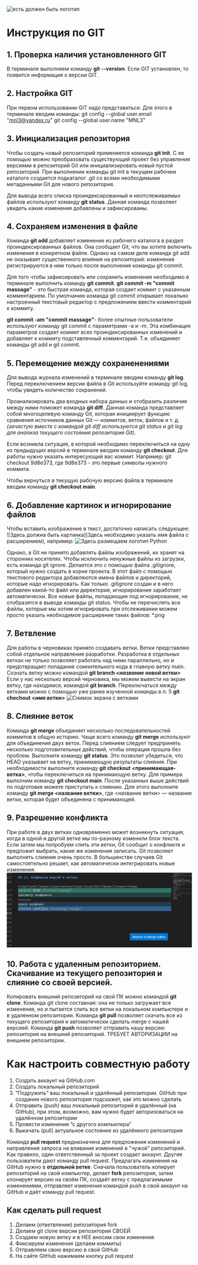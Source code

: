 ![есть должен быть логотип](git-1024.png)
# Инструкция по GIT 
## 1. Проверка наличия установленного GIT 
В терминале выполняем команду **git --version**. Если GIT установлен, то появится информация о версии GIT. 
## 2. Настройка GIT 
При первом использовании GIT надо представиться. Для этого в терминале вводим команды:
git config --global user.email "mnl3@yandex.ru"
git config --global user.name "MNL3"

## 3. Инициализация репозитория
Чтобы создать новый репозиторий применяется команда **git init**. С ее помощью можно преобразовать существующий проект без управления версиями в репозиторий Git или инициализировать новый пустой репозиторий. При выполнении команды git init в текущем рабочем каталоге создается подкаталог .git со всеми необходимыми метаданными Git для нового репозитория.

Для вывода всего списка проиндексированный и неотслеживаемых файлов используют команду **git status**. Данная команда позволяет увидеть какие изменения добавлены и зафиксированы.

## 4. Сохраняем изменения в файле
Команда **git add** добавляет изменение из рабочего каталога в раздел проиндексированных файлов. Она сообщает Git, что вы хотите включить изменения в конкретном файле. Однако на самом деле команда git add не оказывает существенного влияния на репозиторий: изменения регистрируются в нем только после выполнения команды git commit. 

Для того чтобы зафиксировать или сохранить изменения необходимо в терминале выполнить команду **git commit**.
**git commit -m "commit massage"** - это быстрая команда, которая создает коммит с указанным комментарием. По умолчанию команда git commit открывает локально настроенный текстовый редактор с предложением ввести комментарий к коммиту. 

**git commit -am "commit massage"**- более опытные пользователи используют команду git commit с параметрами -a и -m. Эта комбинация параметров создает коммит всех проиндексированных изменений и добавляет к коммиту подставленный комментарий. Т.е. объединяет команды git add и git commit. 

## 5. Перемещение между сохраненениями
Для вывода журнала изменений в терминале вводим команду **git log**. Перед переключением версии файла в Git используйте команду git log, чтобы увидеть количество сохранений.

Проанализировать два входных набора данных и отобразить различия между ними поможет команда **git diff**. Данная команда представляет собой многоцелевую команду Git, которая инициирует функцию сравнения источников данных Git — коммитов, веток, файлов и т. д. *(зачастую вместе с командой git diff используются git status и git log для анализа текущего состояния репозитория Git)*.

Если возникла ситуация, в которой необходимо переключиться на одну из предыдущих версий в терминале вводим команду **git checkout**. Для работы нужно указать интересующий вас коммит. Например: git checkout 9d8e373, где 9d8e373 - это первые символы нужного коммита.

Чтобы вернуться в текущую рабочую версию файла в терминале вводим команду **git checkout main**.

## 6. Добавление картинок и игнорирование файлов
Чтобы вставить изображение в текст, достаточно написать следующее:
![Здесь должна быть картинка](Здесь необходимо указать имя файла с расширением), например:
![Здесь размещаем логотип Python](Python_logo.png)

Однако, в Git не принято добавлять файлы изображений, их хранят на сторонних носителях. Чтобы исключить ненужные файлы из загрузки, есть команда git ignore.
Делается это с помощью файла .gitignore, который нужно создать в корне проекта. В этот файл с помощью текстового редактора добавляются имена файлов и директорий, которые надо игнорировать.
Как только .gitignore создан и в него добавлен какой-то файл или директория, игнорирование заработает автоматически. Все новые файлы, попадающие под игнорирование, не отобразятся в выводе команды git status. Чтобы не перечислять все файлы, которые мы хотим игнорировать при отслеживании можем просто указать необходимое расширение таких файлов: *.png

## 7. Ветвление
Для работы в черновиках принято создавать ветки. Ветки представляю собой отдельное направление разработки. Разработка в отдельных ветках не только позволяет работать над ними параллельно, но и предотвращает попадание сомнительного кода в главную ветку main.
Сознать ветку можно командой **git branch *<название новой ветки>***
Если у нас несколько версий черновика, мы можем вывести на экран ветку, где находимся, командой **git branch**.
Переключаться между ветками можно с помощью уже ранее изученной команды в п. 5 **git chechout *<имя ветки>***
![Снимок экрана с ветками](1.png)

## 8. Слияние веток
Команда **git merge** объединяет несколько последовательностей коммитов в общую историю. Чаще всего команду **git merge** используют для объединения двух веток. 
Перед слиянием следует предпринять несколько подготовительных действий, чтобы операция прошла без проблем. Выполните команду **git status**. Это позволит убедиться, что HEAD указывает на ветку, принимающую результаты слияния. При необходимости выполните команду **git checkout <принимающая-ветка>**, чтобы переключиться на принимающую ветку. Для примера выполним команду **git checkout main**. После указанных выше действий по подготовке можете приступать к слиянию. Для этого выполните команду **git merge <название ветки>**, где <название ветки> — название ветки, которая будет объединена с принимающей.

## 9. Разрешение конфликта
При работе в двух ветках одновременно может возникнуть ситуация, когда в одной и другой ветке мы по-разному изменили блок текста. Если затем мы попробуем слить эти ветки, Git сообщит о конфликте и предложит выбрать, какие же изменения записать. Git позволяет выполнять слияния очень просто. В большинстве случаев Git самостоятельно решает, как автоматически интегрировать новые изменения.
![Снимок экрана с конфликтом](2.png)

## 10. Работа с удаленным репозиторием. Скачивание из текущего репозитория и слияние со своей версией.
Копировать внешний репозиторий на свой ПК можно командой **git clone**. Команда git clone составная: она не только загружает все изменения, но и пытается слить все ветки на локальном компьютере и в удаленном репозитории.
Команда **git pull** позволяет скачать все из текущего репозитория и автоматически сделать merge с нашей версией.
Команда **git push** позволяет отправить нашу версию репозитория на внешний репозиторий. ТРЕБУЕТ АВТОРИЗАЦИИ на внешнем репозитории.

# Как настроить совместную работу
1. Создать аккаунт на GitHub.com
2. Создать локальный репозиторий
3. “Подружить” ваш локальный и удалённый репозитории. GitHub при создании нового репозитория подскажет, как это можно сделать
4. Отправить (push) ваш локальный репозиторий в удалённый (на GitHub), при этом, возможно, вам нужно будет авторизоваться на удалённом репозитории
5. Провести изменения “с другого компьютера”
6. Выкачать (pull) актуальное состояние из удалённого репозитория

Команда **pull request** предназначена для предложения изменений и направления запроса на вливание изменений в "чужой" репозиторий.
Как правило, один ответственный за проект создает аккаунт. Другие пользователи дают команду pull request. Предлагать изменения на GitHub нужно в **отдельной ветке**. Сначала пользователь копирует репозиторий на свой компьютер, делает **fork** репозитория, затем клонирует версию на своём ПК, создаёт ветку с предлагаемыми изменениями, отправляет изменения командой push в свой аккаунт на GitHub и даёт команду pull request. 

## Как сделать pull request
1. Делаем   (ответвление) репозитория fork
2. Делаем git clone   версии репозитория СВОЕЙ
3. Создаем новую ветку и в НЕЕ вносим свои изменения
4. Фиксируем изменения (делаем коммиты)
5. Отправляем свою версию в свой GitHub
6. На сайте GitHub нажимаем кнопку pull request

